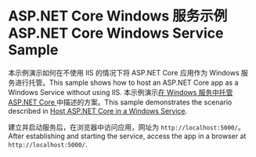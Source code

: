 # <a name="aspnet-core-windows-service-sample"></a><span data-ttu-id="ba21e-101">ASP.NET Core Windows 服务示例</span><span class="sxs-lookup"><span data-stu-id="ba21e-101">ASP.NET Core Windows Service Sample</span></span>

<span data-ttu-id="ba21e-102">本示例演示如何在不使用 IIS 的情况下将 ASP.NET Core 应用作为 Windows 服务进行托管。</span><span class="sxs-lookup"><span data-stu-id="ba21e-102">This sample shows how to host an ASP.NET Core app as a Windows Service without using IIS.</span></span> <span data-ttu-id="ba21e-103">本示例演示[在 Windows 服务中托管 ASP.NET Core ](https://docs.microsoft.com/aspnet/core/host-and-deploy/windows-service)中描述的方案。</span><span class="sxs-lookup"><span data-stu-id="ba21e-103">This sample demonstrates the scenario described in [Host ASP.NET Core in a Windows Service](https://docs.microsoft.com/aspnet/core/host-and-deploy/windows-service).</span></span>

<span data-ttu-id="ba21e-104">建立并启动服务后，在浏览器中访问应用，网址为 `http://localhost:5000/`。</span><span class="sxs-lookup"><span data-stu-id="ba21e-104">After establishing and starting the service, access the app in a browser at `http://localhost:5000/`.</span></span>

